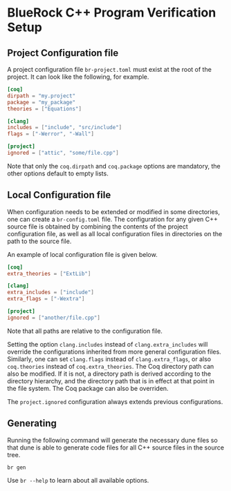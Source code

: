 BlueRock C++ Program Verification Setup
=======================================

Project Configuration file
--------------------------

A project configuration file `br-project.toml` must exist at the root of the
project. It can look like the following, for example.
```toml
[coq]
dirpath = "my.project"
package = "my_package"
theories = ["Equations"]

[clang]
includes = ["include", "src/include"]
flags = ["-Werror", "-Wall"]

[project]
ignored = ["attic", "some/file.cpp"]
```

Note that only the `coq.dirpath` and `coq.package` options are mandatory, the
other options default to empty lists.

Local Configuration file
------------------------

When configuration needs to be extended or modified in some directories, one
can create a `br-config.toml` file. The configuration for any given C++ source
file is obtained by combining the contents of the project configuration file,
as well as all local configuration files in directories on the path to the
source file.

An example of local configuration file is given below.
```toml
[coq]
extra_theories = ["ExtLib"]

[clang]
extra_includes = ["include"]
extra_flags = ["-Wextra"]

[project]
ignored = ["another/file.cpp"]
```
Note that all paths are relative to the configuration file.

Setting the option `clang.includes` instead of `clang.extra_includes` will
override the configurations inherited from more general configuration files.
Similarly, one can set `clang.flags` instead of `clang.extra_flags`, or also
`coq.theories` instead of `coq.extra_theories`. The Coq directory path can
also be modified. If it is not, a directory path is derived according to the
directory hierarchy, and the directory path that is in effect at that point
in the file system. The Coq package can also be overriden.

The `project.ignored` configuration always extends previous configurations.

Generating
----------

Running the following command will generate the necessary dune files so that
dune is able to generate code files for all C++ source files in the source
tree.
```
br gen
```

Use `br --help` to learn about all available options.
